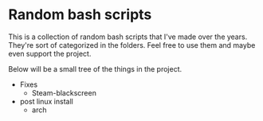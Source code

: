 # Random bash scripts

This is a collection of random bash scripts that I've made over the years. They're sort of categorized in the folders. Feel free to use them and maybe even support the project.

Below will be a small tree of the things in the project.

* Fixes
  * Steam-blackscreen
* post linux install
  * arch
